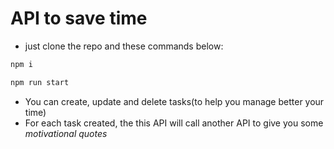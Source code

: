 # API to save time 
- just clone the repo and these commands below:
```bash
npm i

npm run start
```

- You can create, update and delete tasks(to help you manage better your time)
- For each task created, the this API will call another API to give you some *motivational quotes*
